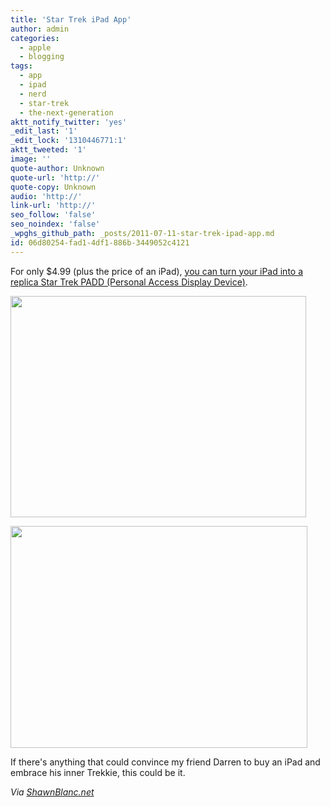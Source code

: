 ```yaml
---
title: 'Star Trek iPad App'
author: admin
categories:
  - apple
  - blogging
tags:
  - app
  - ipad
  - nerd
  - star-trek
  - the-next-generation
aktt_notify_twitter: 'yes'
_edit_last: '1'
_edit_lock: '1310446771:1'
aktt_tweeted: '1'
image: ''
quote-author: Unknown
quote-url: 'http://'
quote-copy: Unknown
audio: 'http://'
link-url: 'http://'
seo_follow: 'false'
seo_noindex: 'false'
_wpghs_github_path: _posts/2011-07-11-star-trek-ipad-app.md
id: 06d80254-fad1-4df1-886b-3449052c4121
---
```

<p>For only $4.99 (plus the price of an iPad), <a href="http://click.linksynergy.com/fs-bin/stat?id=6PFrOqNV4B8&offerid=146261&type=3&subid=0&tmpid=1826&RD_PARM1=http%253A%252F%252Fitunes.apple.com%252Fca%252Fapp%252Fstar-trek-padd%252Fid446277240%253Fmt%253D8%2526uo%253D4%2526partnerId%253D30" target="itunes_store">you can turn your iPad into a replica Star Trek PADD (Personal Access Display Device)</a>.</p>
<p><img src="https://chrisenns.com/wp-content/uploads/2011/07/startrekpadd.png" alt="" title="Star Trek PADD" width="473" height="354" class="aligncenter size-full wp-image-19589" /></p>
<p><img src="https://chrisenns.com/wp-content/uploads/2011/07/startrekpadd7of9.png" alt="" title="Star Trek PADD 7 of 9" width="475" height="355" class="aligncenter size-full wp-image-19590" /></p>
<p>If there's anything that could convince my friend Darren to buy an iPad and embrace his inner Trekkie, this could be it.</p>
<p><em>Via <a href="http://shawnblanc.net/2011/07/star-trek-padd/">ShawnBlanc.net</a></em></p>
